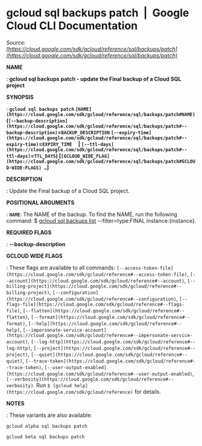 # gcloud sql backups patch  |  Google Cloud CLI Documentation

*Source: [https://cloud.google.com/sdk/gcloud/reference/sql/backups/patch](https://cloud.google.com/sdk/gcloud/reference/sql/backups/patch)*

**NAME**

: **gcloud sql backups patch - update the Final backup of a Cloud SQL project**

**SYNOPSIS**

: **`gcloud sql backups patch` `[NAME](https://cloud.google.com/sdk/gcloud/reference/sql/backups/patch#NAME)` (`[--backup-description](https://cloud.google.com/sdk/gcloud/reference/sql/backups/patch#--backup-description)`=`BACKUP_DESCRIPTION` `[--expiry-time](https://cloud.google.com/sdk/gcloud/reference/sql/backups/patch#--expiry-time)`=`EXPIRY_TIME`     | `[--ttl-days](https://cloud.google.com/sdk/gcloud/reference/sql/backups/patch#--ttl-days)`=`TTL_DAYS`) [`[GCLOUD_WIDE_FLAG](https://cloud.google.com/sdk/gcloud/reference/sql/backups/patch#GCLOUD-WIDE-FLAGS) …`]**

**DESCRIPTION**

: Update the Final backup of a Cloud SQL project.

**POSITIONAL ARGUMENTS**

: **`NAME`**:
The NAME of the backup. To find the NAME, run the following command: $ [gcloud sql backups list](https://cloud.google.com/sdk/gcloud/reference/sql/backups/list)
--filter=type:FINAL instance:{instance}.

**REQUIRED FLAGS**

: **--backup-description**

**GCLOUD WIDE FLAGS**

: These flags are available to all commands: `[--access-token-file](https://cloud.google.com/sdk/gcloud/reference#--access-token-file)`,
`[--account](https://cloud.google.com/sdk/gcloud/reference#--account)`, `[--billing-project](https://cloud.google.com/sdk/gcloud/reference#--billing-project)`,
`[--configuration](https://cloud.google.com/sdk/gcloud/reference#--configuration)`,
`[--flags-file](https://cloud.google.com/sdk/gcloud/reference#--flags-file)`,
`[--flatten](https://cloud.google.com/sdk/gcloud/reference#--flatten)`, `[--format](https://cloud.google.com/sdk/gcloud/reference#--format)`, `[--help](https://cloud.google.com/sdk/gcloud/reference#--help)`, `[--impersonate-service-account](https://cloud.google.com/sdk/gcloud/reference#--impersonate-service-account)`,
`[--log-http](https://cloud.google.com/sdk/gcloud/reference#--log-http)`,
`[--project](https://cloud.google.com/sdk/gcloud/reference#--project)`, `[--quiet](https://cloud.google.com/sdk/gcloud/reference#--quiet)`, `[--trace-token](https://cloud.google.com/sdk/gcloud/reference#--trace-token)`, `[--user-output-enabled](https://cloud.google.com/sdk/gcloud/reference#--user-output-enabled)`,
`[--verbosity](https://cloud.google.com/sdk/gcloud/reference#--verbosity)`.
Run `$ [gcloud help](https://cloud.google.com/sdk/gcloud/reference)` for details.

**NOTES**

: These variants are also available:

```
gcloud alpha sql backups patch
```

```
gcloud beta sql backups patch
```
